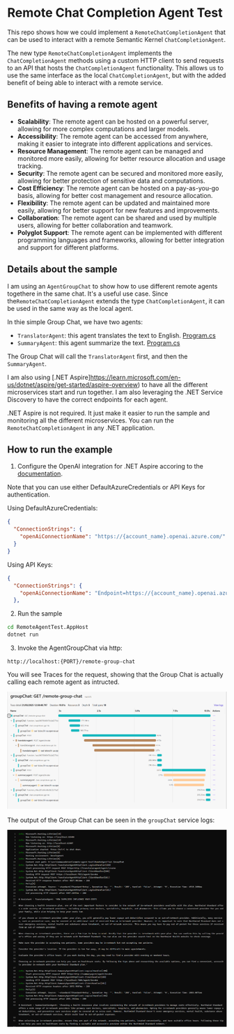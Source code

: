 # Remote Chat Completion Agent Test

This repo shows how we could implement a `RemoteChatCompletionAgent` that can be used to interact with a remote Semantic Kernel `ChatCompletionAgent`.

The new type `RemoteChatCompletionAgent` implements the `ChatCompletionAgent` methods using a custom HTTP client to send requests to an API that hosts the `ChatCompletionAgent` functionality. This allows us to use the same interface as the local `ChatCompletionAgent`, but with the added benefit of being able to interact with a remote service.

## Benefits of having a remote agent
- **Scalability**: The remote agent can be hosted on a powerful server, allowing for more complex computations and larger models.
- **Accessibility**: The remote agent can be accessed from anywhere, making it easier to integrate into different applications and services.
- **Resource Management**: The remote agent can be managed and monitored more easily, allowing for better resource allocation and usage tracking.
- **Security**: The remote agent can be secured and monitored more easily, allowing for better protection of sensitive data and computations.
- **Cost Efficiency**: The remote agent can be hosted on a pay-as-you-go basis, allowing for better cost management and resource allocation.
- **Flexibility**: The remote agent can be updated and maintained more easily, allowing for better support for new features and improvements.
- **Collaboration**: The remote agent can be shared and used by multiple users, allowing for better collaboration and teamwork.
- **Polyglot Support**: The remote agent can be implemented with different programming languages and frameworks, allowing for better integration and support for different platforms.

## Details about the sample

I am using an `AgentGroupChat` to show how to use different remote agents togethere in the same chat. It's a useful use case. Since the`RemoteChatCompletionAgent` extends the type `ChatCompletionAgent`, it can be used in the same way as the local agent.

In thie simple Group Chat, we have two agents:
- `TranslatorAgent`: this agent translates the text to English. [Program.cs](./RemoteAgentTest.Agent1/Program.cs)
- `SummaryAgent`: this agent summarize the text. [Program.cs](./RemoteAgentTest.Agent2/Program.cs)

The Group Chat will call the `TranslatorAgent` first, and then the `SummaryAgent`.

I am also using [.NET Aspire]https://learn.microsoft.com/en-us/dotnet/aspire/get-started/aspire-overview) to have all the different microservices start and run together. I am also leveraging the .NET Service Discovery to have the correct endpoints for each agent.

.NET Aspire is not required. It just make it easier to run the sample and monitoring all the different microservices. You can run the `RemoteChatCompletionAgent` in any .NET application.

## How to run the example

1. Configure the OpenAI integration for .NET Aspire accoring to the [documentation](https://learn.microsoft.com/en-us/dotnet/aspire/azureai/azureai-openai-integration?tabs=dotnet-cli#connect-to-an-existing-azure-openai-service).

Note that you can use either DefaultAzureCredentials or API Keys for authentication.

Using DefaultAzureCredentials:

```json
{
  "ConnectionStrings": {
    "openAiConnectionName": "https://{account_name}.openai.azure.com/"
  }
}
```

Using API Keys:

```json
{
  "ConnectionStrings": {
    "openAiConnectionName": "Endpoint=https://{account_name}.openai.azure.com/;Key={api_key};"
  },
```

2. Run the sample

```bash
cd RemoteAgentTest.AppHost
dotnet run
```

3. Invoke the AgentGroupChat via http:

```
http://localhost:{PORT}/remote-group-chat
```

You will see Traces for the request, showing that the Group Chat is actually calling each remote agent as intructed.

![traces](./docs/Traces.png)

The output of the Group Chat can be seen in the `groupChat` service logs:

![output](./docs/output.png)